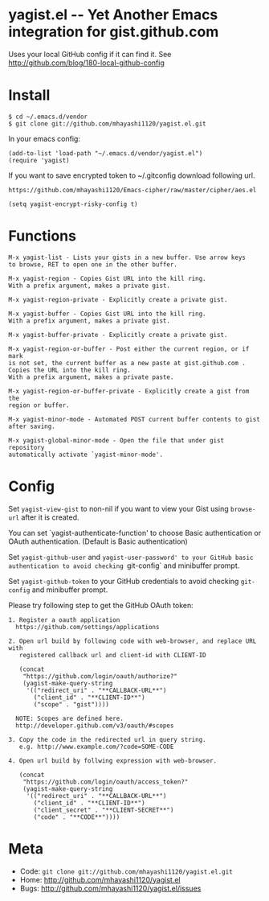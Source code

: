 yagist.el -- Yet Another Emacs integration for gist.github.com
================================================

Uses your local GitHub config if it can find it.
See <http://github.com/blog/180-local-github-config>

Install
=======

    $ cd ~/.emacs.d/vendor
    $ git clone git://github.com/mhayashi1120/yagist.el.git

In your emacs config:

    (add-to-list 'load-path "~/.emacs.d/vendor/yagist.el")
    (require 'yagist)

If you want to save encrypted token to ~/.gitconfig download following url.

    https://github.com/mhayashi1120/Emacs-cipher/raw/master/cipher/aes.el

    (setq yagist-encrypt-risky-config t)

Functions
=========

    M-x yagist-list - Lists your gists in a new buffer. Use arrow keys
    to browse, RET to open one in the other buffer.

    M-x yagist-region - Copies Gist URL into the kill ring.
    With a prefix argument, makes a private gist.

    M-x yagist-region-private - Explicitly create a private gist.

    M-x yagist-buffer - Copies Gist URL into the kill ring.
    With a prefix argument, makes a private gist.

    M-x yagist-buffer-private - Explicitly create a private gist.

    M-x yagist-region-or-buffer - Post either the current region, or if mark
    is not set, the current buffer as a new paste at gist.github.com .
    Copies the URL into the kill ring.
    With a prefix argument, makes a private paste.

    M-x yagist-region-or-buffer-private - Explicitly create a gist from the
    region or buffer.

    M-x yagist-minor-mode - Automated POST current buffer contents to gist 
	after saving.

    M-x yagist-global-minor-mode - Open the file that under gist repository
    automatically activate `yagist-minor-mode'.

Config
======

Set `yagist-view-gist` to non-nil if you want to view your Gist using
`browse-url` after it is created.

You can set `yagist-authenticate-function' to choose Basic authentication
or OAuth authentication. (Default is Basic authentication)

Set `yagist-github-user` and `yagist-user-password' to your GitHub basic
authentication to avoid checking `git-config` and minibuffer prompt.

Set `yagist-github-token` to your GitHub credentials to avoid checking 
`git-config` and minibuffer prompt.

Please try following step to get the GitHub OAuth token:
    
    1. Register a oauth application
      https://github.com/settings/applications
    
    2. Open url build by following code with web-browser, and replace URL with 
       registered callback url and client-id with CLIENT-ID

       (concat
        "https://github.com/login/oauth/authorize?"
        (yagist-make-query-string
         '(("redirect_uri" . "**CALLBACK-URL**")
           ("client_id" . "**CLIENT-ID**")
           ("scope" . "gist"))))
    
      NOTE: Scopes are defined here.
      http://developer.github.com/v3/oauth/#scopes
    
    3. Copy the code in the redirected url in query string.
       e.g. http://www.example.com/?code=SOME-CODE
    
    4. Open url build by follwing expression with web-browser.

       (concat
        "https://github.com/login/oauth/access_token?"
        (yagist-make-query-string
         '(("redirect_uri" . "**CALLBACK-URL**")
           ("client_id" . "**CLIENT-ID**")
           ("client_secret" . "**CLIENT-SECRET**")
           ("code" . "**CODE**"))))

Meta
====

* Code: `git clone git://github.com/mhayashi1120/yagist.el.git`
* Home: <http://github.com/mhayashi1120/yagist.el>
* Bugs: <http://github.com/mhayashi1120/yagist.el/issues>
